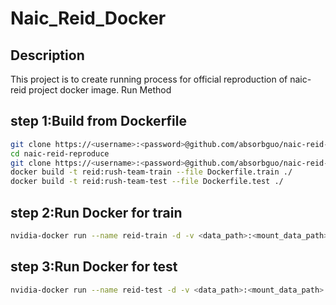 # Naic_Reid_Docker

## Description

This project is to create running process for official reproduction of naic-reid project docker image.
Run Method

## step 1:Build from Dockerfile
```bash
git clone https://<username>:<password>@github.com/absorbguo/naic-reid-reproduce.git
cd naic-reid-reproduce
git clone https://<username>:<password>@github.com/absorbguo/naic-reid-rush-team.git
docker build -t reid:rush-team-train --file Dockerfile.train ./
docker build -t reid:rush-team-test --file Dockerfile.test ./
```

## step 2:Run Docker for train
```bash
nvidia-docker run --name reid-train -d -v <data_path>:<mount_data_path> --shm-size=20480m reid:rush-team-train
```

## step 3:Run Docker for test
```bash
nvidia-docker run --name reid-test -d -v <data_path>:<mount_data_path> --shm-size=20480m reid:rush-team-test
```
